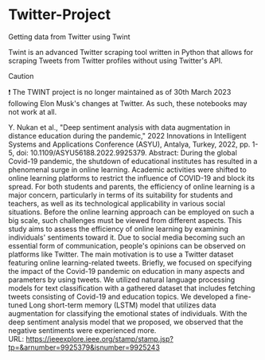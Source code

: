 # Twitter-Project
Getting data from Twitter using Twint

Twint is an advanced Twitter scraping tool written in Python that allows for scraping Tweets from Twitter profiles without using Twitter's API.

> [!CAUTION]
 ❗ The TWINT project is no longer maintained as of 30th March 2023 following Elon Musk's changes at Twitter. As such, these notebooks may not work at all.


Y. Nukan et al., "Deep sentiment analysis with data augmentation in distance education during the pandemic," 2022 Innovations in Intelligent Systems and Applications Conference (ASYU), Antalya, Turkey, 2022, pp. 1-5, doi: 10.1109/ASYU56188.2022.9925379.
Abstract: During the global Covid-19 pandemic, the shutdown of educational institutes has resulted in a phenomenal surge in online learning. Academic activities were shifted to online learning platforms to restrict the influence of COVID-19 and block its spread. For both students and parents, the efficiency of online learning is a major concern, particularly in terms of its suitability for students and teachers, as well as its technological applicability in various social situations. Before the online learning approach can be employed on such a big scale, such challenges must be viewed from different aspects. This study aims to assess the efficiency of online learning by examining individuals' sentiments toward it. Due to social media becoming such an essential form of communication, people's opinions can be observed on platforms like Twitter. The main motivation is to use a Twitter dataset featuring online learning-related tweets. Briefly, we focused on specifying the impact of the Covid-19 pandemic on education in many aspects and parameters by using tweets. We utilized natural language processing models for text classification with a gathered dataset that includes fetching tweets consisting of Covid-19 and education topics. We developed a fine-tuned Long short-term memory (LSTM) model that utilizes data augmentation for classifying the emotional states of individuals. With the deep sentiment analysis model that we proposed, we observed that the negative sentiments were experienced more.
URL: https://ieeexplore.ieee.org/stamp/stamp.jsp?tp=&arnumber=9925379&isnumber=9925243
